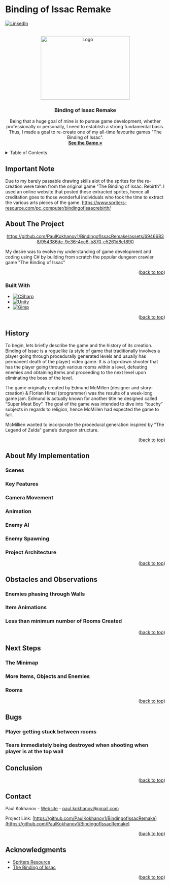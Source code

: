 # Binding of Issac Remake

<!-- Improved compatibility of back to top link: See: https://github.com/othneildrew/Best-README-Template/pull/73 -->
<a name="readme-top"></a>
<!--
*** Thanks for checking out the Best-README-Template. If you have a suggestion
*** that would make this better, please fork the repo and create a pull request
*** or simply open an issue with the tag "enhancement".
*** Don't forget to give the project a star!
*** Thanks again! Now go create something AMAZING! :D
-->



<!-- PROJECT SHIELDS -->
<!--
*** I'm using markdown "reference style" links for readability.
*** Reference links are enclosed in brackets [ ] instead of parentheses ( ).
*** See the bottom of this document for the declaration of the reference variables
*** for contributors-url, forks-url, etc. This is an optional, concise syntax you may use.
*** https://www.markdownguide.org/basic-syntax/#reference-style-links
-->
[![LinkedIn][linkedin-shield]][linkedin-url]




<!-- PROJECT LOGO -->
<br />
<div align="center">
  <a href="https://github.com/PaulKokhanov1/BindingofIssacRemake">
    <img src="https://github.com/PaulKokhanov1/BindingofIssacRemake/assets/69466838/ba8440ae-6b1a-46b4-ab17-50452ff0718b" alt="Logo" width="280" height="200">
  </a>

<h3 align="center">Binding of Issac Remake</h3>

  <p align="center">
    Being that a huge goal of mine is to pursue game development, whether professionally or personally, I need to establish a strong fundamental basis. Thus, I made a goal to re-create one of my all-time favourite games "The Binding of Issac".
    <br />
    <a href="https://store.steampowered.com/app/113200/The_Binding_of_Isaac/"><strong>See the Game »</strong></a>
    <br />
  </p>
</div>



<!-- TABLE OF CONTENTS -->
<details>
  <summary>Table of Contents</summary>
  <ol>
    <li>
      <a href="#about-the-project">About The Project</a>
      <ul>
        <li><a href="#built-with">Built With</a></li>
      </ul>
    </li>
    <li><a href="#history">History</a></li>
    <li><a href="#about-my-implementation">About My Implementation</a></li>
    <li><a href="#obstacles-and-observations">Obstacles and Observations</a></li>
    <li><a href="#next-steps">Next Steps</a></li>
    <li><a href="#bugs">Bugs</a></li>
    <li><a href="#conclusion">Conclusion</a></li>
    <li><a href="#contact">Contact</a></li>
    <li><a href="#acknowledgments">Acknowledgments</a></li>
  </ol>
</details>

## Important Note
Due to my barely passable drawing skills alot of the sprites for the re-creation were taken from the original game "The Binding of Issac: Rebirth". I used an online website that posted these extracted sprites, hence all creditation goes to those wonderful individuals 
who took the time to extract the various arts pieces of the game. https://www.spriters-resource.com/pc_computer/bindingofisaacrebirth/ 

<!-- ABOUT THE PROJECT -->
## About The Project
<div align="center">
  <a href="https://github.com/PaulKokhanov1/LunarLanderRL">
    

https://github.com/PaulKokhanov1/BindingofIssacRemake/assets/69466838/954386dc-9e36-4cc6-b870-c5261d8ef890


  </a>
</div>

My desire was to evolve my understanding of game development and coding using C# by building from scratch the popular dungeon crawler game "The Binding of Issac"

<p align="right">(<a href="#readme-top">back to top</a>)</p>



### Built With

* [![CSharp][CSharp.com]][CSharp-url]
* [![Unity][Unity.com]][Unity-url]
* [![Gimp][Gimp.com]][Gimp-url]

<p align="right">(<a href="#readme-top">back to top</a>)</p>


<!-- HISTORY -->
## History

To begin, lets briefly describe the game and the history of its creation. Binding of Issac is a roguelike (a style of game that traditionally involves a player going through procedurally generated levels and usually has permanent death of the player) video game. It is a top-down shooter that has the player going through various rooms within a level, defeating enemies and obtaining items and proceeding to the next level upon eliminating the boss of the level. 

The game originally created by Edmund McMillen (designer and story-creation) & Florian Himsl (programmer) was the results of a week-long game jam. Edmund is actually known for another title he designed called “Super Meat Boy”. The goal of the game was intended to dive into “touchy” subjects in regards to religion, hence McMillen had expected the game to fail. 

McMillien wanted to incorporate the procedural generation inspired by “The Legend of Zelda” game’s dungeon structure. 


<p align="right">(<a href="#readme-top">back to top</a>)</p>



<!-- ABOUT MY IMPLEMENTATION -->
## About My Implementation

### Scenes

### Key Features

### Camera Movement

### Animation

### Enemy AI

### Enemy Spawning

### Project Architecture




<p align="right">(<a href="#readme-top">back to top</a>)</p>



<!-- OBSTACLES AND OBSERVATIONS -->
## Obstacles and Observations



### Enemies phasing through Walls


### Item Animations


### Less than minimum number of Rooms Created



<p align="right">(<a href="#readme-top">back to top</a>)</p>



<!-- NEXT STEPS -->
## Next Steps


### The Minimap

### More Items, Objects and Enemies

### Rooms


<p align="right">(<a href="#readme-top">back to top</a>)</p>

<!-- BUGS -->
## Bugs

### Player getting stuck between rooms

### Tears immediately being destroyed when shooting when player is at the top wall


<!-- CONCLUSION -->
## Conclusion


<p align="right">(<a href="#readme-top">back to top</a>)</p>


<!-- CONTACT -->
## Contact

Paul Kokhanov - [Website](https://paulkokhanov.com/) - paul.kokhanov@gmail.com

Project Link: [https://github.com/PaulKokhanov1/BindingofIssacRemake](https://github.com/PaulKokhanov1/BindingofIssacRemake)

<p align="right">(<a href="#readme-top">back to top</a>)</p>



<!-- ACKNOWLEDGMENTS -->
## Acknowledgments

* [Spriters Resource](https://www.spriters-resource.com/pc_computer/bindingofisaacrebirth/)
* [The Binding of Issac](https://store.steampowered.com/app/113200/The_Binding_of_Isaac/)

<p align="right">(<a href="#readme-top">back to top</a>)</p>



<!-- MARKDOWN LINKS & IMAGES -->
<!-- https://www.markdownguide.org/basic-syntax/#reference-style-links -->
[contributors-shield]: https://img.shields.io/github/contributors/github_username/repo_name.svg?style=for-the-badge
[contributors-url]: https://github.com/github_username/repo_name/graphs/contributors
[forks-shield]: https://img.shields.io/github/forks/github_username/repo_name.svg?style=for-the-badge
[forks-url]: https://github.com/github_username/repo_name/network/members
[stars-shield]: https://img.shields.io/github/stars/github_username/repo_name.svg?style=for-the-badge
[stars-url]: https://github.com/github_username/repo_name/stargazers
[issues-shield]: https://img.shields.io/github/issues/github_username/repo_name.svg?style=for-the-badge
[issues-url]: https://github.com/github_username/repo_name/issues
[license-shield]: https://img.shields.io/github/license/github_username/repo_name.svg?style=for-the-badge
[license-url]: https://github.com/github_username/repo_name/blob/master/LICENSE.txt
[linkedin-shield]: https://img.shields.io/badge/-LinkedIn-black.svg?style=for-the-badge&logo=linkedin&colorB=555
[linkedin-url]: https://linkedin.com/in/paulkokhanov
[product-screenshot]: https://github.com/PaulKokhanov1/LunarLanderRL/assets/69466838/6ed735d2-09d7-42f3-bfe3-01473ff121c9
[product-screenshot-original]:https://github.com/PaulKokhanov1/LunarLanderRL/assets/69466838/efdba43a-cc5b-4a62-b447-c9cd2fac6ba2

[Next.js]: https://img.shields.io/badge/next.js-000000?style=for-the-badge&logo=nextdotjs&logoColor=white
[Next-url]: https://nextjs.org/
[React.js]: https://img.shields.io/badge/React-20232A?style=for-the-badge&logo=react&logoColor=61DAFB
[React-url]: https://reactjs.org/
[Vue.js]: https://img.shields.io/badge/Vue.js-35495E?style=for-the-badge&logo=vuedotjs&logoColor=4FC08D
[Vue-url]: https://vuejs.org/
[Angular.io]: https://img.shields.io/badge/Angular-DD0031?style=for-the-badge&logo=angular&logoColor=white
[Angular-url]: https://angular.io/
[Svelte.dev]: https://img.shields.io/badge/Svelte-4A4A55?style=for-the-badge&logo=svelte&logoColor=FF3E00
[Svelte-url]: https://svelte.dev/
[CSharp.com]: https://img.shields.io/badge/C%23-%23512BD4?style=for-the-badge&logo=csharp&logoColor=white
[CSharp-url]: https://marketplace.visualstudio.com/items?itemName=ms-dotnettools.csdevkit
[Unity.com]: https://img.shields.io/badge/unity-0769AD?style=for-the-badge&logo=unity&logoColor=white
[Unity-url]: https://unity.com/
[Gimp.com]: https://img.shields.io/badge/GIMP-FFE01B?style=for-the-badge&logo=gimp&logoColor=%235C5543&color=FFE01B
[Gimp-url]: https://www.gimp.org/
